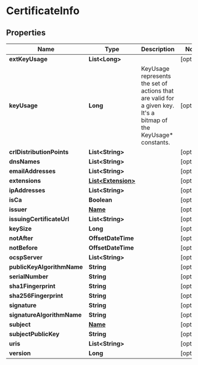 

# CertificateInfo


## Properties

| Name | Type | Description | Notes |
|------------ | ------------- | ------------- | -------------|
|**extKeyUsage** | **List&lt;Long&gt;** |  |  [optional] |
|**keyUsage** | **Long** | KeyUsage represents the set of actions that are valid for a given key. It&#39;s a bitmap of the KeyUsage* constants. |  [optional] |
|**crlDistributionPoints** | **List&lt;String&gt;** |  |  [optional] |
|**dnsNames** | **List&lt;String&gt;** |  |  [optional] |
|**emailAddresses** | **List&lt;String&gt;** |  |  [optional] |
|**extensions** | [**List&lt;Extension&gt;**](Extension.md) |  |  [optional] |
|**ipAddresses** | **List&lt;String&gt;** |  |  [optional] |
|**isCa** | **Boolean** |  |  [optional] |
|**issuer** | [**Name**](Name.md) |  |  [optional] |
|**issuingCertificateUrl** | **List&lt;String&gt;** |  |  [optional] |
|**keySize** | **Long** |  |  [optional] |
|**notAfter** | **OffsetDateTime** |  |  [optional] |
|**notBefore** | **OffsetDateTime** |  |  [optional] |
|**ocspServer** | **List&lt;String&gt;** |  |  [optional] |
|**publicKeyAlgorithmName** | **String** |  |  [optional] |
|**serialNumber** | **String** |  |  [optional] |
|**sha1Fingerprint** | **String** |  |  [optional] |
|**sha256Fingerprint** | **String** |  |  [optional] |
|**signature** | **String** |  |  [optional] |
|**signatureAlgorithmName** | **String** |  |  [optional] |
|**subject** | [**Name**](Name.md) |  |  [optional] |
|**subjectPublicKey** | **String** |  |  [optional] |
|**uris** | **List&lt;String&gt;** |  |  [optional] |
|**version** | **Long** |  |  [optional] |




